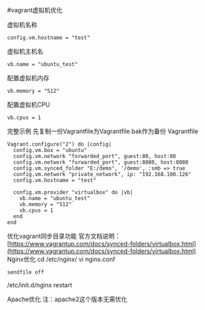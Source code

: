 #vagrant虚拟机优化

虚拟机名称
```
config.vm.hostname = "test"
```

虚拟机主机名
```
vb.name = "ubuntu_test"
```

配置虚拟机内存
```
vb.memory = "512"
```

配置虚拟机CPU
```
vb.cpus = 1
```

完整示例
先复制一份Vagrantfile为Vagrantfile.bak作为备份
Vagrantfile
```
Vagrant.configure("2") do |config|
  config.vm.box = "ubuntu"
  config.vm.network "forwarded_port", guest:80, host:80
  config.vm.network "forwarded_port", guest:8080, host:8080
  config.vm.synced_folder "E:/demo", '/demo', :smb => true
  config.vm.network "private_network", ip: "192.168.100.126"
  config.vm.hostname = "test"

  config.vm.provider "virtualbox" do |vb|
    vb.name = "ubuntu_test"
    vb.memory = "512"
    vb.cpus = 1
  end
end
```

优化vagrant同步目录功能
官方文档说明：[https://www.vagrantup.com/docs/synced-folders/virtualbox.html](https://www.vagrantup.com/docs/synced-folders/virtualbox.html)  
Nginx优化
cd /etc/nginx/
vi nginx.conf
```
sendfile off
```
/etc/init.d/nginx restart

Apache优化
注：apache2这个版本无需优化